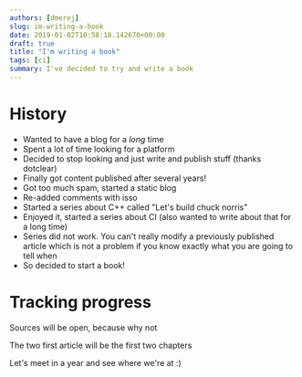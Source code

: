 ```yaml
---
authors: [dmerej]
slug: im-writing-a-book
date: 2019-01-02T10:58:18.142670+00:00
draft: true
title: "I'm writing a book"
tags: [ci]
summary: I've decided to try and write a book
---
```


# History

* Wanted to have a blog for a *long* time
* Spent a lot of time looking for a platform
* Decided to stop looking and just write and publish stuff (thanks dotclear)
* Finally got content published after several years!
* Got too much spam, started a static blog
* Re-added comments with isso
* Started a series about C++ called "Let's build chuck norris"
* Enjoyed it, started a series about CI (also wanted to write about that for a long time)
* Series did not work. You can't really modify a previously published article which is not
  a problem if you know exactly what you are going to tell when
* So decided to start a book!

# Tracking progress

Sources will be open, because why not

The two first article will be the first two chapters

Let's meet in a year and see where we're at :)
